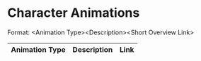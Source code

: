 # Character Animations
Format: \<Animation Type>\<Description>\<Short Overview Link>

| Animation Type | Description  | Link  |
| -------------  |--------------| ------|
